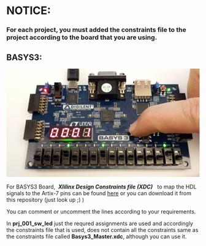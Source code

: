 # NOTICE:
 ### For each project, you must added the constraints file to the project according to the board that you are using.

## BASYS3:
![alt](./img/BASYS3.jpg)

For BASYS3 Board, &nbsp;***Xlilinx Design Constraints file (XDC)*** &nbsp; to map the HDL signals to the Artix-7 pins can be found  [here](https://github.com/Digilent/Basys3/tree/master/Resources/XDC) or you can download it from this repository (just look up ;) )

You can comment or uncomment the lines according to your requirements.

In  **prj_001_sw_led** just the requred assignments are used and accordingly the constraints file that is used, does not contain all the constraints same as the constraints file called **Basys3_Master.xdc**, although you can use it.